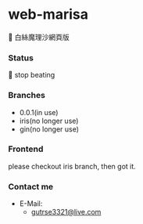 # web-marisa
🍄 白絲魔理沙網頁版

### Status
🤍 stop beating

### Branches
- 0.0.1(in use)
- iris(no longer use)
- gin(no longer use)

### Frontend
please checkout iris branch, then got it.

### Contact me
- E-Mail:
    - gutrse3321@live.com
